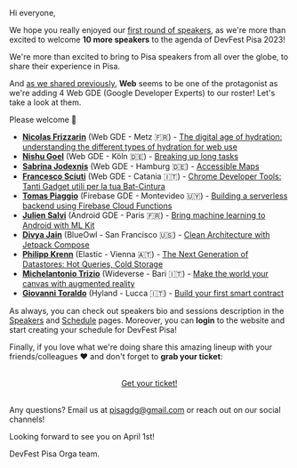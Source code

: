 Hi everyone,

We hope you really enjoyed our [first round of speakers](/blog/announcing-our-first-speakers), as we're more than excited to welcome **10 more speakers** to the agenda of DevFest Pisa 2023!

We're more than excited to bring to Pisa speakers from all over the globe, to share their experience in Pisa.

And [as we shared previously](/blog/closing-the-c4p), **Web** seems to be one of the protagonist as we're adding 4 Web GDE (Google Developer Experts) to our roster! Let's take a look at them.

Please welcome 👏

- [**Nicolas Frizzarin**](/speakers/nicolas_frizzarin) (Web GDE - Metz 🇫🇷) - [The digital age of hydration: understanding the different types of hydration for web use](/sessions/the_digital_age_of_hydration_understanding_the_different_types_of_hydration_for_web_use)
- [**Nishu Goel**](/speakers/nishu_goel) (Web GDE - Köln 🇩🇪) - [Breaking up long tasks](/sessions/breaking_up_long_tasks)
- [**Sabrina Jodexnis**](/speakers/sabrina_jodexnis) (Web GDE - Hamburg 🇩🇪) - [Accessible Maps](/sessions/accessible_maps)
- [**Francesco Sciuti**](/speakers/francesco_sciuti) (Web GDE - Catania 🇮🇹) - [Chrome Developer Tools: Tanti Gadget utili per la tua Bat-Cintura](/sessions/chrome_developer_tools_tanti_gadget_utili_per_la_tua_bat-cintura)
- [**Tomas Piaggio**](/speakers/tomas_piaggio) (Firebase GDE - Montevideo 🇺🇾) - [Building a serverless backend using Firebase Cloud Functions](/sessions/building_a_serverless_backend_using_firebase_cloud_functions)
- [**Julien Salvi**](/speakers/julien_salvi) (Android GDE - Paris 🇫🇷) - [Bring machine learning to Android with ML Kit](/sessions/bring_machine_learning_to_android_with_ml_kit)
- [**Divya Jain**](/speakers/divya_jain) (BlueOwl - San Francisco 🇺🇸) - [Clean Architecture with Jetpack Compose](/sessions/clean_architecture_with_jetpack_compose)
- [**Philipp Krenn**](/speakers/philipp_krenn) (Elastic - Vienna 🇦🇹) - [The Next Generation of Datastores: Hot Queries, Cold Storage](/sessions/the_next_generation_of_datastores_hot_queries_cold_storage)
- [**Michelantonio Trizio**](/speakers/michelantonio_trizio) (Wideverse - Bari 🇮🇹) - [Make the world your canvas with augmented reality](/sessions/make_the_world_your_canvas_with_augmented_reality)
- [**Giovanni Toraldo**](/speakers/giovanni_toraldo) (Hyland - Lucca 🇮🇹) - [Build your first smart contract](/sessions/build_your_first_smart_contract)

As always, you can check out speakers bio and sessions description in the [Speakers](/speakers) and [Schedule](/schedule) pages. Moreover, you can **login** to the website and start creating your schedule for DevFest Pisa!

Finally, if you love what we're doing share this amazing lineup with your friends/colleagues ❤️ and don't forget to **grab your ticket**:

<br/>
<div style="text-align: center;">
<a href="https://bit.ly/dfpi23-tickets" target="_blank" class="style-scope header-content">
  <paper-button primary animated role="button" tabindex="0">Get your ticket!</paper-button>
</a>
</div>
<br/>

Any questions? Email us at [pisagdg@gmail.com](mailto:pisagdg+devfest@gmail.com) or reach out on our social channels!

Looking forward to see you on April 1st!

DevFest Pisa Orga team.
